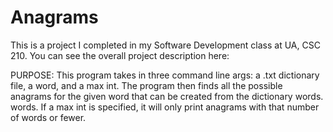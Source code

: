 # Anagrams

This is a project I completed in my Software Development class at UA, CSC 210. You can see the overall project description here:



PURPOSE: This program takes in three command line args:
a .txt dictionary file, a word, and a max int. The
program then finds all the possible anagrams for the
given word that can be created from the dictionary words.
words. If a max int is specified, it will only print
anagrams with that number of words or fewer. 
